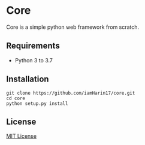 # Core
Core is a simple python web framework from scratch.

## Requirements
* Python 3 to 3.7

## Installation
```
git clone https://github.com/iamHarin17/core.git
cd core
python setup.py install
```

## License
[MIT License](https://github.com/iamHarin17/core/blob/master/LICENSE)